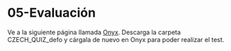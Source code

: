 # 05-Evaluación

[1]:<https://www.onyx-editor.com/onyxeditor/editor?1&selectedTab=repo>
Ve a la siguiente página llamada [Onyx][1].
Descarga la carpeta CZECH_QUIZ_defo y cárgala de nuevo en Onyx para poder realizar el test.
